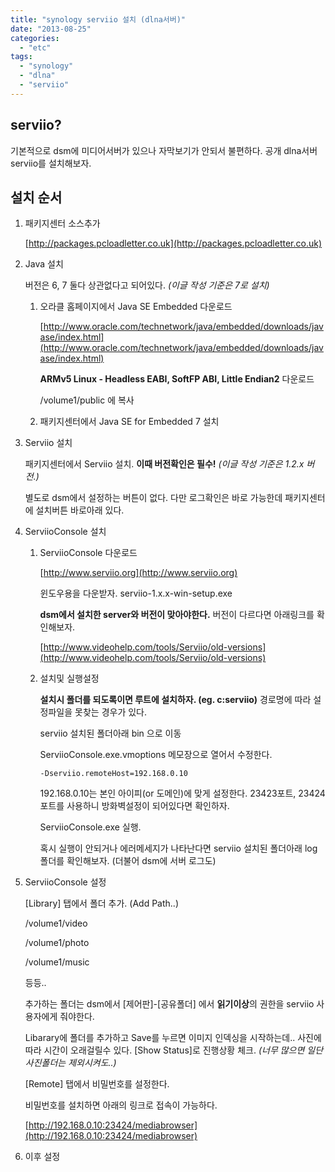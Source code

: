 ```yaml
---
title: "synology serviio 설치 (dlna서버)"
date: "2013-08-25"
categories: 
  - "etc"
tags: 
  - "synology"
  - "dlna"
  - "serviio"
---
```


## serviio?

기본적으로 dsm에 미디어서버가 있으나 자막보기가 안되서 불편하다. 공개 dlna서버 serviio를 설치해보자.

## 설치 순서

1. 패키지센터 소스추가
    
    [http://packages.pcloadletter.co.uk](http://packages.pcloadletter.co.uk)
    
2. Java 설치
    
    버전은 6, 7 둘다 상관없다고 되어있다. _(이글 작성 기준은 7로 설치)_
    
    1. 오라클 홈페이지에서 Java SE Embedded 다운로드
        
        [http://www.oracle.com/technetwork/java/embedded/downloads/javase/index.html](http://www.oracle.com/technetwork/java/embedded/downloads/javase/index.html)
        
        **ARMv5 Linux - Headless EABI, SoftFP ABI, Little Endian2** 다운로드
        
        /volume1/public 에 복사
        
    2. 패키지센터에서 Java SE for Embedded 7 설치
        
3. Serviio 설치
    
    패키지센터에서 Serviio 설치. **이때 버전확인은 필수!** _(이글 작성 기준은 1.2.x 버전.)_
    
    별도로 dsm에서 설정하는 버튼이 없다. 다만 로그확인은 바로 가능한데 패키지센터에 설치버튼 바로아래 있다.
    
4. ServiioConsole 설치
    
    1. ServiioConsole 다운로드
        
        [http://www.serviio.org](http://www.serviio.org)
        
        윈도우용을 다운받자. serviio-1.x.x-win-setup.exe
        
        **dsm에서 설치한 server와 버전이 맞아야한다.** 버전이 다르다면 아래링크를 확인해보자.
        
        [http://www.videohelp.com/tools/Serviio/old-versions](http://www.videohelp.com/tools/Serviio/old-versions)
        
    2. 설치및 실행설정
        
        **설치시 폴더를 되도록이면 루트에 설치하자. (eg. c:serviio)** 경로명에 따라 설정파일을 못찾는 경우가 있다.
        
        serviio 설치된 폴더아래 bin 으로 이동
        
        ServiioConsole.exe.vmoptions 메모장으로 열어서 수정한다.
        
        ```
        -Dserviio.remoteHost=192.168.0.10
        ```
        
        192.168.0.10는 본인 아이피(or 도메인)에 맞게 설정한다. 23423포트, 23424포트를 사용하니 방화벽설정이 되어있다면 확인하자.
        
        ServiioConsole.exe 실행.
        
        혹시 실행이 안되거나 에러메세지가 나타난다면 serviio 설치된 폴더아래 log폴더를 확인해보자. (더불어 dsm에 서버 로그도)
        
5. ServiioConsole 설정
    
    \[Library\] 탭에서 폴더 추가. (Add Path..)
    
    /volume1/video
    
    /volume1/photo
    
    /volume1/music
    
    등등..
    
    추가하는 폴더는 dsm에서 \[제어판\]-\[공유폴더\] 에서 **읽기이상**의 권한을 serviio 사용자에게 줘야한다.
    
    Libarary에 폴더를 추가하고 Save를 누르면 이미지 인덱싱을 시작하는데.. 사진에따라 시간이 오래걸릴수 있다. \[Show Status\]로 진행상황 체크. _(너무 많으면 일단 사진폴더는 제외시켜도..)_
    
    \[Remote\] 탭에서 비밀번호를 설정한다.
    
    비밀번호를 설치하면 아래의 링크로 접속이 가능하다.
    
    [http://192.168.0.10:23424/mediabrowser](http://192.168.0.10:23424/mediabrowser)
    
6. 이후 설정
